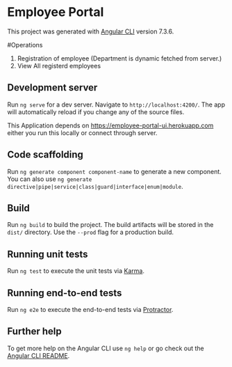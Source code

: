 # Employee Portal

This project was generated with [Angular CLI](https://github.com/angular/angular-cli) version 7.3.6.

#Operations
1. Registration of employee (Department is dynamic fetched from server.)
2. View All registerd employees

## Development server

Run `ng serve` for a dev server. Navigate to `http://localhost:4200/`. The app will automatically reload if you change any of the source files.

This Application depends on https://employee-portal-ui.herokuapp.com either you run this locally or connect through server.

## Code scaffolding

Run `ng generate component component-name` to generate a new component. You can also use `ng generate directive|pipe|service|class|guard|interface|enum|module`.

## Build

Run `ng build` to build the project. The build artifacts will be stored in the `dist/` directory. Use the `--prod` flag for a production build.

## Running unit tests

Run `ng test` to execute the unit tests via [Karma](https://karma-runner.github.io).

## Running end-to-end tests

Run `ng e2e` to execute the end-to-end tests via [Protractor](http://www.protractortest.org/).

## Further help

To get more help on the Angular CLI use `ng help` or go check out the [Angular CLI README](https://github.com/angular/angular-cli/blob/master/README.md).
